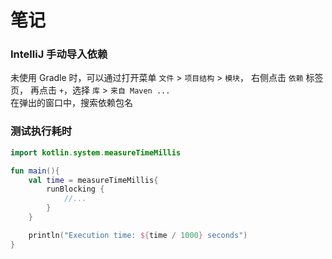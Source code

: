 # 笔记

### IntelliJ 手动导入依赖
未使用 Gradle 时，可以通过打开菜单 `文件` > `项目结构` > `模块`， 右侧点击 `依赖` 标签页， 再点击 `+`，选择 `库` > `来自 Maven ...`  
在弹出的窗口中，搜索依赖包名   

### 测试执行耗时
```kotlin 
import kotlin.system.measureTimeMillis 

fun main(){
    val time = measureTimeMillis{
        runBlocking {
            //...
        }
    }

    println("Execution time: ${time / 1000} seconds")
}
```